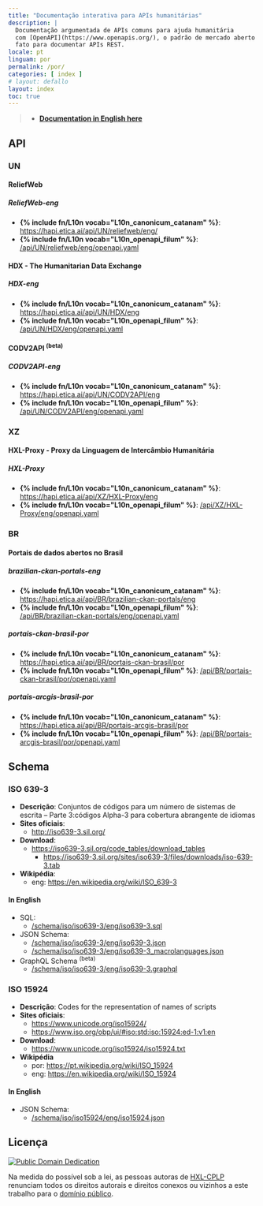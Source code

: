 ```yaml
---
title: "Documentação interativa para APIs humanitárias"
description: |
  Documentação argumentada de APIs comuns para ajuda humanitária
  com [OpenAPI](https://www.openapis.org/), o padrão de mercado aberto de
  fato para documentar APIs REST.
locale: pt
linguam: por
permalink: /por/
categories: [ index ]
# layout: defallo
layout: index
toc: true
---
```


> - **[Documentation in English here](/eng/)**

## API

### UN

#### ReliefWeb
<!--
- **Wikipedia**:
  - eng: <https://en.wikipedia.org/wiki/ReliefWeb>
-->

##### ReliefWeb-eng
- **{% include fn/L10n vocab="L10n_canonicum_catanam" %}**: <https://hapi.etica.ai/api/UN/reliefweb/eng/>
- **{% include fn/L10n vocab="L10n_openapi_filum" %}**: [/api/UN/reliefweb/eng/openapi.yaml](/api/UN/reliefweb/eng/openapi.yaml)

#### HDX - The Humanitarian Data Exchange

##### HDX-eng
- **{% include fn/L10n vocab="L10n_canonicum_catanam" %}**: <https://hapi.etica.ai/api/UN/HDX/eng>
- **{% include fn/L10n vocab="L10n_openapi_filum" %}**: [/api/UN/HDX/eng/openapi.yaml](/api/UN/HDX/eng/openapi.yaml)

#### CODV2API <sup>(beta)</sup>

##### CODV2API-eng
- **{% include fn/L10n vocab="L10n_canonicum_catanam" %}**: <https://hapi.etica.ai/api/UN/CODV2API/eng>
- **{% include fn/L10n vocab="L10n_openapi_filum" %}**: [/api/UN/CODV2API/eng/openapi.yaml](/api/UN/CODV2API/eng/openapi.yaml)

### XZ

#### HXL-Proxy - Proxy da Linguagem de Intercâmbio Humanitária

##### HXL-Proxy
- **{% include fn/L10n vocab="L10n_canonicum_catanam" %}**: <https://hapi.etica.ai/api/XZ/HXL-Proxy/eng>
- **{% include fn/L10n vocab="L10n_openapi_filum" %}**: [/api/XZ/HXL-Proxy/eng/openapi.yaml](/api/XZ/HXL-Proxy/eng/openapi.yaml)

### BR

#### Portais de dados abertos no Brasil

##### brazilian-ckan-portals-eng

- **{% include fn/L10n vocab="L10n_canonicum_catanam" %}**: <https://hapi.etica.ai/api/BR/brazilian-ckan-portals/eng>
- **{% include fn/L10n vocab="L10n_openapi_filum" %}**: [/api/BR/brazilian-ckan-portals/eng/openapi.yaml](/api/BR/brazilian-ckan-portals/eng/openapi.yaml)

##### portais-ckan-brasil-por

- **{% include fn/L10n vocab="L10n_canonicum_catanam" %}**: <https://hapi.etica.ai/api/BR/portais-ckan-brasil/por>
- **{% include fn/L10n vocab="L10n_openapi_filum" %}**: [/api/BR/portais-ckan-brasil/por/openapi.yaml](/api/BR/portais-ckan-brasil/por/openapi.yaml)

##### portais-arcgis-brasil-por

- **{% include fn/L10n vocab="L10n_canonicum_catanam" %}**: <https://hapi.etica.ai/api/BR/portais-arcgis-brasil/por>
- **{% include fn/L10n vocab="L10n_openapi_filum" %}**: [/api/BR/portais-arcgis-brasil/por/openapi.yaml](/api/BR/portais-arcgis-brasil/por/openapi.yaml)

## Schema

### ISO 639-3
- **Descrição**: Conjuntos de códigos para um número de sistemas de escrita –
  Parte 3:códigos Alpha-3 para cobertura abrangente de idiomas
- **Sites oficiais**:
  - <http://iso639-3.sil.org/>
- **Download**:
  - <https://iso639-3.sil.org/code_tables/download_tables>
    - <https://iso639-3.sil.org/sites/iso639-3/files/downloads/iso-639-3.tab>
- **Wikipédia**:
  - eng: <https://en.wikipedia.org/wiki/ISO_639-3>

#### In English
- SQL:
  - [/schema/iso/iso639-3/eng/iso639-3.sql](/schema/iso/iso639-3/eng/iso639-3.sql)
- JSON Schema:
  - [/schema/iso/iso639-3/eng/iso639-3.json](/schema/iso/iso639-3/eng/iso639-3.json)
  - [/schema/iso/iso639-3/eng/iso639-3_macrolanguages.json](/schema/iso/iso639-3/eng/iso639-3_macrolanguages.json)
- GraphQL Schema <sup>(beta)</sup>
  - [/schema/iso/iso639-3/eng/iso639-3.graphql](/schema/iso/iso639-3/eng/iso639-3.graphql)

### ISO 15924
- **Descrição**: Codes for the representation of names of scripts
- **Sites oficiais**:
  - <https://www.unicode.org/iso15924/>
  - <https://www.iso.org/obp/ui/#iso:std:iso:15924:ed-1:v1:en>
- **Download**:
  - <https://www.unicode.org/iso15924/iso15924.txt>
- **Wikipédia**
  - por: <https://pt.wikipedia.org/wiki/ISO_15924>
  - eng: <https://en.wikipedia.org/wiki/ISO_15924>

#### In English

- JSON Schema:
  - [/schema/iso/iso15924/eng/iso15924.json](/schema/iso/iso15924/eng/iso15924.json)

<!--
## Systema

### OpenAPI
- **Especificação OpenAPI**: <https://spec.openapis.org/oas/v3.0.3>
- **OpenAPI.Tools** <https://openapi.tools/>

#### Editores online
- <https://editor.swagger.io/>
- <https://editor.swagger.io/?url=https://example.org/myfile.yaml>

-->

## Licença

<!--TODO: o texto em português da licença é um rascunho. Ainda precisa ser revisado -->

[![Public Domain Dedication](https://i.creativecommons.org/p/zero/1.0/88x31.png)](https://unlicense.org/)

Na medida do possível sob a lei, as pessoas autoras de
[HXL-CPLP](https://github.com/HXL-CPLP) renunciam todos os direitos autorais e
direitos conexos ou vizinhos a este trabalho para o [domínio público](https://unlicense.org/).
